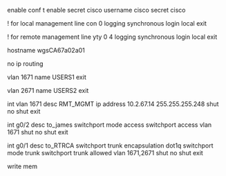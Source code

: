 
enable
conf t
enable secret cisco
username cisco secret cisco

! for local management
line con 0
logging synchronous
login local
exit

! for remote management
line yty 0 4
logging synchronous
login local
exit


hostname wgsCA67a02a01


no ip routing


vlan 1671
name USERS1
exit

vlan 2671
name USERS2
exit


int vlan 1671 
desc RMT_MGMT
ip address 10.2.67.14 255.255.255.248
shut
no shut
exit


int g0/2
desc to_james
switchport mode access
switchport access vlan 1671
shut
no shut
exit


int g0/1
desc to_RTRCA
switchport trunk encapsulation dot1q
switchport mode trunk
switchport trunk allowed vlan 1671,2671
shut
no shut
exit


write mem








